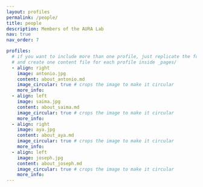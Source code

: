 ```yaml
---
layout: profiles
permalink: /people/
title: people
description: Members of the AURA Lab
nav: true
nav_order: 7

profiles:
  # if you want to include more than one profile, just replicate the following block
  # and create one content file for each profile inside _pages/
  - align: right
    image: antonio.jpg
    content: about_antonio.md
    image_circular: true # crops the image to make it circular
    more_info:
  - align: left
    image: saima.jpg
    content: about_saima.md
    image_circular: true # crops the image to make it circular
    more_info: 
  - align: right
    image: aya.jpg
    content: about_aya.md
    image_circular: true # crops the image to make it circular
    more_info:
  - align: left
    image: joseph.jpg
    content: about_joseph.md
    image_circular: true # crops the image to make it circular
    more_info:
---
```

